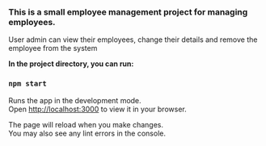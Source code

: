 
### This is a small employee management project for managing employees.
User admin can view their employees, change their details and remove the employee from the system


**In the project directory, you can run:**
### `npm start`

Runs the app in the development mode.\
Open [http://localhost:3000](http://localhost:3000) to view it in your browser.

The page will reload when you make changes.\
You may also see any lint errors in the console.


